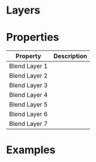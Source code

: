 # Layers


# Properties


| Property | Description| 
| -------- | -----------|
| Blend Layer 1 |  |
| Blend Layer 2 |  |
| Blend Layer 3 |  |
| Blend Layer 4 |  |
| Blend Layer 5 |  |
| Blend Layer 6 |  |
| Blend Layer 7 |  |




# Examples
